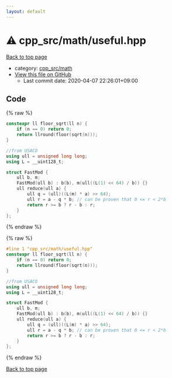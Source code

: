 ```yaml
---
layout: default
---
```


<!-- mathjax config similar to math.stackexchange -->
<script type="text/javascript" async
  src="https://cdnjs.cloudflare.com/ajax/libs/mathjax/2.7.5/MathJax.js?config=TeX-MML-AM_CHTML">
</script>
<script type="text/x-mathjax-config">
  MathJax.Hub.Config({
    TeX: { equationNumbers: { autoNumber: "AMS" }},
    tex2jax: {
      inlineMath: [ ['$','$'] ],
      processEscapes: true
    },
    "HTML-CSS": { matchFontHeight: false },
    displayAlign: "left",
    displayIndent: "2em"
  });
</script>

<script type="text/javascript" src="https://cdnjs.cloudflare.com/ajax/libs/jquery/3.4.1/jquery.min.js"></script>
<script src="https://cdn.jsdelivr.net/npm/jquery-balloon-js@1.1.2/jquery.balloon.min.js" integrity="sha256-ZEYs9VrgAeNuPvs15E39OsyOJaIkXEEt10fzxJ20+2I=" crossorigin="anonymous"></script>
<script type="text/javascript" src="../../../assets/js/copy-button.js"></script>
<link rel="stylesheet" href="../../../assets/css/copy-button.css" />


# :warning: cpp_src/math/useful.hpp

<a href="../../../index.html">Back to top page</a>

* category: <a href="../../../index.html#7f80e2498998e03897cbfac19f068c09">cpp_src/math</a>
* <a href="{{ site.github.repository_url }}/blob/master/cpp_src/math/useful.hpp">View this file on GitHub</a>
    - Last commit date: 2020-04-07 22:26:01+09:00




## Code

<a id="unbundled"></a>
{% raw %}
```cpp
constexpr ll floor_sqrt(ll n) {
	if (n == 0) return 0;
	return llround(floor(sqrt(n)));
}

//from USACO
using ull = unsigned long long;
using L = __uint128_t;

struct FastMod {
	ull b, m;
	FastMod(ull b) : b(b), m(ull((L(1) << 64) / b)) {}
	ull reduce(ull a) {
		ull q = (ull)((L(m) * a) >> 64);
		ull r = a - q * b; // can be proven that 0 <= r < 2*b
		return r >= b ? r - b : r;
	}
};
```
{% endraw %}

<a id="bundled"></a>
{% raw %}
```cpp
#line 1 "cpp_src/math/useful.hpp"
constexpr ll floor_sqrt(ll n) {
	if (n == 0) return 0;
	return llround(floor(sqrt(n)));
}

//from USACO
using ull = unsigned long long;
using L = __uint128_t;

struct FastMod {
	ull b, m;
	FastMod(ull b) : b(b), m(ull((L(1) << 64) / b)) {}
	ull reduce(ull a) {
		ull q = (ull)((L(m) * a) >> 64);
		ull r = a - q * b; // can be proven that 0 <= r < 2*b
		return r >= b ? r - b : r;
	}
};

```
{% endraw %}

<a href="../../../index.html">Back to top page</a>

